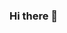 ### Hi there 👋
<img src="https://images-ext-1.discordapp.net/external/pe0kPHgZ8htS1EBbrO-AmeZmHBPXIvXaVa4e4qgUUTs/https/uploads.disquscdn.com/images/6c38072d800ec42185f1a69e1a20f1c02dbdd9153d2704c72e15c1b60b3ba249.gif?width=1440&height=288" alt="">  
<!--
**VinicioJesus/VinicioJesus** is a ✨ _special_ ✨ repository because its `README.md` (this file) appears on your GitHub profile.

Here are some ideas to get you started:

- 🔭 I’m currently working on ...
- 🌱 I’m currently learning ...
- 👯 I’m looking to collaborate on ...
- 🤔 I’m looking for help with ...
- 💬 Ask me about ...
- 📫 How to reach me: ...
- 😄 Pronouns: ...
- ⚡ Fun fact: ...
-->
